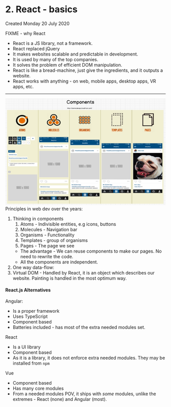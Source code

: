 # 2. React - basics
Created Monday 20 July 2020

FIXME - why React

* React is a JS library, not a framework.
* React replaced jQuery
* It makes websites scalable and predictable in development.
* It is used by many of the top companies.
* It solves the problem of efficient DOM manipulation.
* React is like a bread-machine, just give the ingredients, and it outputs a website.
* React works with anything - on web, mobile apps, desktop apps, VR apps, etc.



*****

![](./2._React_-_basics/pasted_image.png)
Principles in web dev over the years:

1. Thinking in components
	1. Atoms - Indivisible entities, e.g icons, buttons
	2. Molecules - Navigation bar
	3. Organisms - Functionality
	4. Templates - group of organisms
	5. Pages - The page we see
	* The advantage - We can reuse components to make our pages. No need to rewrite the code.
	* All the components are independent.
2. One way data-flow:
3. Virtual DOM - Handled by React, it is an object which describes our website. Painting is handled in the most optimum way.


#### React.js Alternatives
Angular:

* Is a proper framework
* Uses TypeScript
* Component based
* Batteries included - has most of the extra needed modules set.

React

* Is a UI library
* Component based
* As it is a library, it does not enforce extra needed modules. They may be installed from ``npm``

Vue

* Component based
* Has many core modules
* From a needed modules POV, it ships with *some* modules, unlike the extremes - React (none) and Angular (most).


